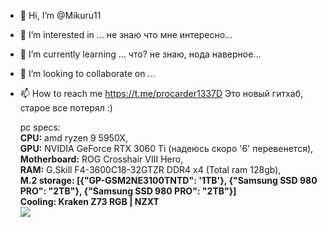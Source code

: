 - 👋 Hi, I’m @Mikuru11
- 👀 I’m interested in ... не знаю что мне интересно...
- 🌱 I’m currently learning ... что? не знаю, нода наверное...
- 💞️ I’m looking to collaborate on ...
- 📫 How to reach me https://t.me/procarder1337D
   Это новый гитхаб, старое все потерял :)
   
   pc specs:<br/>
<b>CPU:</b> amd ryzen 9 5950X,<br/>
<b>GPU:</b> NVIDIA GeForce RTX 3060 Ti (надеюсь скоро '6' перевенется),<br/>
<b>Motherboard:</b> ROG Crosshair VIII Hero,<br/>
<b>RAM:</b> G.Skill F4-3600C18-32GTZR DDR4 x4 (Total ram 128gb),<br/>
<b>M.2 storage:<b> [{"GP-GSM2NE3100TNTD": '1TB'}, {"Samsung SSD 980 PRO": "2TB"}, {"Samsung SSD 980 PRO": "2TB"}]<br/>
<b>Сooling:<b> Kraken Z73 RGB | NZXT<br/>
<b/><img src="https://i.imgur.com/QVM1HFH.png"></img>
<!---
Mikuru11/Mikuru11 is a ✨ special ✨ repository because its `README.md` (this file) appears on your GitHub profile.
You can click the Preview link to take a look at your changes.
--->
